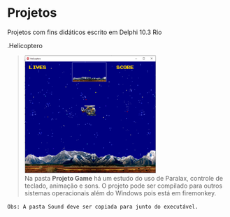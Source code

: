 # Projetos
Projetos com fins didáticos escrito em Delphi 10.3 Rio

<div class="text-white bg-red mb-2">
  .Helicoptero
</div>


> <img src="https://github.com/CyberRocha/Projetos/blob/master/Projeto%20Game/Helicoptero.png?raw=true" width="300" height="270"><br>
> Na pasta <b>Projeto Game</b> há um estudo do uso de Paralax, controle de teclado, animação e sons. O projeto pode ser compilado para outros sistemas operacionais além do Windows pois está em firemonkey.
```
Obs: A pasta Sound deve ser copiada para junto do executável.
```
